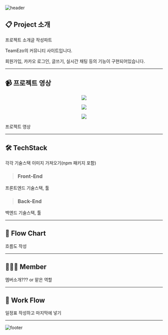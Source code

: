 ![header](https://capsule-render.vercel.app/api?type=waving&color=gradient&customColorList=2,3,4,5,6,7,8,9,15,30&height=200&section=header&text=%20TeamEzo's%20Community%20Project&fontSize=60&animation=twinkling)

## 📋 Project 소개


프로젝트 소개글 작성파트

TeamEzo의 커뮤니티 사이트입니다.

회원가입, 카카오 로그인,  글쓰기, 실시간 채팅 등의 기능이 구현되어있습니다.

---

## 📹 프로젝트 영상

<p align="center">
  <img src="[https://nftin-wallet-bucket.s3.ap-northeast-2.amazonaws.com/uploads/회원가입.gif](https://nftin-wallet-bucket.s3.ap-northeast-2.amazonaws.com/uploads/%ED%9A%8C%EC%9B%90%EA%B0%80%EC%9E%85.gif)" />
</p>

<p align="center">
  <img src="https://nftin-wallet-bucket.s3.ap-northeast-2.amazonaws.com/uploads/%EA%B8%80%EC%93%B0%EA%B8%B0.gif" />
</p>

<p align="center">
  <img src="https://nftin-wallet-bucket.s3.ap-northeast-2.amazonaws.com/uploads/%EC%B1%84%ED%8C%85.gif" />
</p>

프로젝트 영상

---

## 🛠️ TechStack


각각 기술스택 이미지 가져오기(npm 패키지 포함)

>### Front-End

프론트엔드 기술스택, 툴

>### Back-End

백엔드 기술스택, 툴

---

## 🔀 Flow Chart

흐름도 작성

---

## 🧑🏻‍💻 Member

멤버소개??? or 맡은 역할

---

## 📅 Work Flow

일정표 작성하고 마지막에 넣기

---

![footer](https://capsule-render.vercel.app/api?type=soft&color=gradient&customColorList=1,15,30&height=120&section=header&text=Thank%20You&fontSize=60&animation=twinkling)
